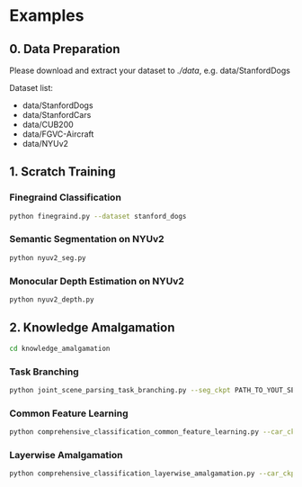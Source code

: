 # Examples

## 0. Data Preparation

Please download and extract your dataset to *./data*, e.g. data/StanfordDogs

Dataset list:

* data/StanfordDogs
* data/StanfordCars
* data/CUB200
* data/FGVC-Aircraft
* data/NYUv2

## 1. Scratch Training

### Finegraind Classification

```bash
python finegraind.py --dataset stanford_dogs
```

### Semantic Segmentation on NYUv2

```bash
python nyuv2_seg.py
```

### Monocular Depth Estimation on NYUv2

```bash
python nyuv2_depth.py
```

## 2. Knowledge Amalgamation

```bash
cd knowledge_amalgamation
```

### Task Branching

```bash
python joint_scene_parsing_task_branching.py --seg_ckpt PATH_TO_YOUT_SEG_MODEL --depth_ckpt PATH_TO_YOUT_DEPTH_MODEL
```

### Common Feature Learning

```bash
python comprehensive_classification_common_feature_learning.py --car_ckpt PATH_TO_YOUR_CAR_CLASSIFIER --aircraft_ckpt PATH_TO_YOUT_AIRCRAFT_CLASSIFIER
```

### Layerwise Amalgamation

```bash
python comprehensive_classification_layerwise_amalgamation.py --car_ckpt PATH_TO_YOUR_CAR_CLASSIFIER --aircraft_ckpt PATH_TO_YOUT_AIRCRAFT_CLASSIFIER
```